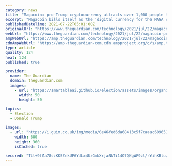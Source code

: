 ```yaml
---
category: news
title: "Magacoin: pro-Trump cryptocurrency attracts over 1,000 people to sign up"
excerpt: "Magacoin bills itself as the ‘digital currency for the MAGA community’ but data from the site shows most of the cryptocurrency is allocated to its self-style creator"
publishedDateTime: 2021-07-22T05:01:00Z
originalUrl: "https://www.theguardian.com/technology/2021/jul/22/magacoin-pro-trump-cryptocurrency-attracts-over-1000-people-to-sign-up"
webUrl: "https://www.theguardian.com/technology/2021/jul/22/magacoin-pro-trump-cryptocurrency-attracts-over-1000-people-to-sign-up"
ampWebUrl: "https://amp.theguardian.com/technology/2021/jul/22/magacoin-pro-trump-cryptocurrency-attracts-over-1000-people-to-sign-up"
cdnAmpWebUrl: "https://amp-theguardian-com.cdn.ampproject.org/c/s/amp.theguardian.com/technology/2021/jul/22/magacoin-pro-trump-cryptocurrency-attracts-over-1000-people-to-sign-up"
type: article
quality: 124
heat: 124
published: true

provider:
  name: The Guardian
  domain: theguardian.com
  images:
    - url: "https://smartableai.github.io/election/assets/images/organizations/theguardian.com-50x50.jpg"
      width: 50
      height: 50

topics:
  - Election
  - Donald Trump

images:
  - url: "https://i.guim.co.uk/img/media/0e46fed6da68413c5f7caaac609651387515cc28/0_0_6000_3600/master/6000.jpg?width=300&quality=45&auto=format&fit=max&dpr=2&s=836d8c1b4ba05e075136a734df1aafc2"
    width: 600
    height: 360
    isCached: true

secured: "TLl+9fAa78szKKSZnkUF6YdLx4UzGmbXrjaNkTi14O7QKgWF9zl/rYihKBlu/WvmiRdjkt209ilargvD4ooBAqey4Pym1Bham4YyKiSpRg+oVX3Pr4QxD40qJZQSmqdKwqOm4Xt6n63QP46fPuHh0GNCHT3tY/S8mpCOTf3OVlZ10KWCerfY3wCAkP9pmtri+LNECQyy/5uWdeJstM/fdTZbxnY+VTi0nJ14/2tVZxjF+gqbCQA3GogAWgXeDjg0Hjg3tQHV3JWusXHr06+DY1aSsK86O4WOqhs+wNBvrrdTRbYkVOaYXn38RSiO2AYceAK1TOroQCIP7aPOmXOZefIfrGjJBqSXtgJlECZoz8Y=;JKAhnZ/TIQa9esouHIyAlA=="
---
```


